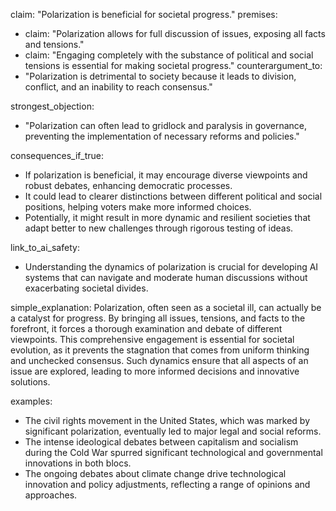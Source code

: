 claim: "Polarization is beneficial for societal progress."
premises:
  - claim: "Polarization allows for full discussion of issues, exposing all facts and tensions."
  - claim: "Engaging completely with the substance of political and social tensions is essential for making societal progress."
counterargument_to:
  - "Polarization is detrimental to society because it leads to division, conflict, and an inability to reach consensus."

strongest_objection:
  - "Polarization can often lead to gridlock and paralysis in governance, preventing the implementation of necessary reforms and policies."

consequences_if_true:
  - If polarization is beneficial, it may encourage diverse viewpoints and robust debates, enhancing democratic processes.
  - It could lead to clearer distinctions between different political and social positions, helping voters make more informed choices.
  - Potentially, it might result in more dynamic and resilient societies that adapt better to new challenges through rigorous testing of ideas.

link_to_ai_safety:
  - Understanding the dynamics of polarization is crucial for developing AI systems that can navigate and moderate human discussions without exacerbating societal divides.

simple_explanation:
  Polarization, often seen as a societal ill, can actually be a catalyst for progress. By bringing all issues, tensions, and facts to the forefront, it forces a thorough examination and debate of different viewpoints. This comprehensive engagement is essential for societal evolution, as it prevents the stagnation that comes from uniform thinking and unchecked consensus. Such dynamics ensure that all aspects of an issue are explored, leading to more informed decisions and innovative solutions.

examples:
  - The civil rights movement in the United States, which was marked by significant polarization, eventually led to major legal and social reforms.
  - The intense ideological debates between capitalism and socialism during the Cold War spurred significant technological and governmental innovations in both blocs.
  - The ongoing debates about climate change drive technological innovation and policy adjustments, reflecting a range of opinions and approaches.